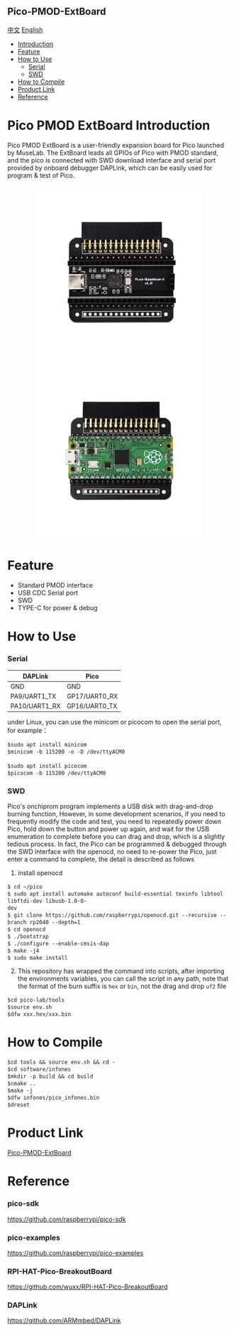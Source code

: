 Pico-PMOD-ExtBoard
-----------
[中文](./README_cn.md) [English](./README.md)

* [Introduction](#pico-PMOD-extboard-introduction) 
* [Feature](#feature)
* [How to Use](#how-to-use)
	* [Serial](#serial)
	* [SWD](#swd)
* [How to Compile](#how-to-compile)
* [Product Link](#product-link)
* [Reference](#reference)


# Pico PMOD ExtBoard Introduction
Pico PMOD ExtBoard is a user-friendly expansion board for Pico launched by MuseLab. The ExtBoard leads all GPIOs of Pico with PMOD standard, and the pico is connected with SWD download interface and serial port provided by onboard debugger DAPLink, which can be easily used for program & test of Pico.

<div align=center>
<img src="https://github.com/wuxx/pico-lab/blob/main/doc/4.jpg" width = "400" alt="" align=center />
<img src="https://github.com/wuxx/pico-lab/blob/main/doc/1.jpg" width = "400" alt="" align=center />
</div>

# Feature
- Standard PMOD interface
- USB CDC Serial port
- SWD
- TYPE-C for power & debug

# How to Use
### Serial
DAPLink | Pico
---|---
GND | GND
PA9/UART1_TX  | GP17/UART0_RX
PA10/UART1_RX | GP16/UART0_TX

under Linux, you can use the minicom or picocom to open the serial port, for example：
```
$sudo apt install minicom
$minicom -b 115200 -o -D /dev/ttyACM0

$sudo apt install picocom
$picocom -b 115200 /dev/ttyACM0

```


### SWD
Pico's onchiprom program implements a USB disk with drag-and-drop burning function, However, in some development scenarios, if you need to frequently modify the code and test, you need to repeatedly power down Pico, hold down the button and power up again, and wait for the USB enumeration to complete before you can drag and drop, which is a slightly tedious process. In fact, the Pico can be programmed & debugged through the SWD interface with the openocd, no need to re-power the Pico, just enter a command to complete, the detail is described as follows

1. install openocd
```
$ cd ~/pico
$ sudo apt install automake autoconf build-essential texinfo libtool libftdi-dev libusb-1.0-0-
dev
$ git clone https://github.com/raspberrypi/openocd.git --recursive --branch rp2040 --depth=1
$ cd openocd
$ ./bootstrap
$ ./configure --enable-cmsis-dap
$ make -j4
$ sudo make install
```
  
2. This repository has wrapped the command into scripts, after importing the environments variables, you can call the script in any path, note that the format of the burn suffix is `hex` or `bin`, not the drag and drop `uf2` file
```
$cd pico-lab/tools
$source env.sh
$dfw xxx.hex/xxx.bin
```


# How to Compile
```
$cd tools && source env.sh && cd -
$cd software/infones
$mkdir -p build && cd build
$cmake ..
$make -j
$dfw infones/pico_infones.bin
$dreset
```

# Product Link
[Pico-PMOD-ExtBoard](https://www.aliexpress.com/item/1005002511135057.html?spm=2114.12010615.8148356.1.617667e7KNATJJ)

# Reference
### pico-sdk
https://github.com/raspberrypi/pico-sdk
### pico-examples
https://github.com/raspberrypi/pico-examples
### RPI-HAT-Pico-BreakoutBoard
https://github.com/wuxx/RPI-HAT-Pico-BreakoutBoard
### DAPLink
https://github.com/ARMmbed/DAPLink
